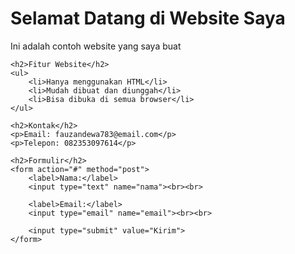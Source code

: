 <!DOCTYPE html>
<html lang="id">
<head>
    <meta charset="UTF-8">
    <meta name="viewport" content="width=device-width, initial-scale=1.0">
    <title>Website HTML Sederhana</title>
</head>
<body>
    <h1>Selamat Datang di Website Saya</h1>
    <p>Ini adalah contoh website yang saya buat</p>

    <h2>Fitur Website</h2>
    <ul>
        <li>Hanya menggunakan HTML</li>
        <li>Mudah dibuat dan diunggah</li>
        <li>Bisa dibuka di semua browser</li>
    </ul>

    <h2>Kontak</h2>
    <p>Email: fauzandewa783@email.com</p>
    <p>Telepon: 082353097614</p>

    <h2>Formulir</h2>
    <form action="#" method="post">
        <label>Nama:</label>
        <input type="text" name="nama"><br><br>

        <label>Email:</label>
        <input type="email" name="email"><br><br>

        <input type="submit" value="Kirim">
    </form>
</body>
</html>
